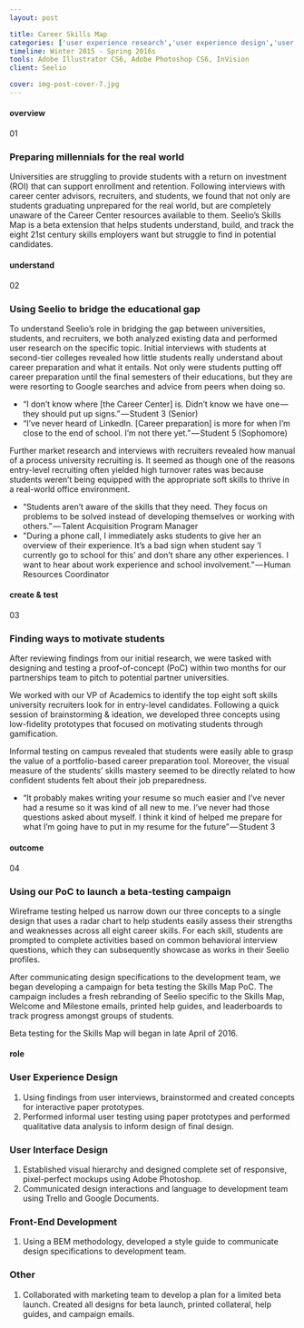 ```yaml
---
layout: post

title: Career Skills Map
categories: ['user experience research','user experience design','user interface design','front-end development']
timeline: Winter 2015 - Spring 2016s
tools: Adobe Illustrator CS6, Adobe Photoshop CS6, InVision
client: Seelio

cover: img-post-cover-7.jpg
---
```


<h4 class="heading heading--regular heading--emphasize">overview</h4>
<div class="marker-post-heading"></div>
<div class="marker marker-post">01</div>
<h3 class="heading heading--fancy">Preparing millennials for the real world</h3>
<p>
	Universities are struggling to provide students with a return on investment (ROI) that can support enrollment and retention. Following interviews with career center advisors, recruiters, and students, we found that not only are students graduating unprepared for the real world, but are completely unaware of the Career Center resources available to them. Seelio’s Skills Map is a beta extension that helps students understand, build, and track the eight 21st century skills employers want but struggle to find in potential candidates.
</p>
<h4 class="heading heading--regular heading--emphasize post__heading--stacked">understand</h4>
<div class="marker-post-heading"></div>
<div class="marker marker-post">02</div>
<h3 class="heading heading--fancy">Using Seelio to bridge the educational gap</h3>
<p>
	To understand Seelio’s role in bridging the gap between universities, students, and recruiters, we both analyzed existing data and performed user research on the specific topic. Initial interviews with students at second-tier colleges revealed how little students really understand about career preparation and what it entails. Not only were students putting off career preparation until the final semesters of their educations, but they are were resorting to Google searches and advice from peers when doing so.
</p>
<div class="post__quote">
	<ul>
		<li>“I don’t know where [the Career Center] is. Didn’t know we have one — they should put up signs.” — Student 3 (Senior)</li>
		<li>“I’ve never heard of LinkedIn. [Career preparation] is more for when I’m close to the end of school. I’m not there yet.” — Student 5 (Sophomore)</li>
	</ul>
</div>
<p>
	Further market research and interviews with recruiters revealed how manual of a process university recruiting is. It seemed as though one of the reasons entry-level recruiting often yielded high turnover rates was because students weren’t being equipped with the appropriate soft skills to thrive in a real-world office environment.
</p>
<div class="post__quote">
	<ul>
		<li>“Students aren’t aware of the skills that they need. They focus on problems to be solved instead of developing themselves or working with others.” — Talent Acquisition Program Manager</li>
		<li>"During a phone call, I immediately asks students to give her an overview of their experience. It’s a bad sign when student say ‘I currently go to school for this’ and don’t share any other experiences. I want to hear about work experience and school involvement.” — Human Resources Coordinator</li>
	</ul>
</div>
<h4 class="heading heading--regular heading--emphasize post__heading--stacked">create & test</h4>
<div class="marker-post-heading"></div>
<div class="marker marker-post">03</div>
<h3 class="heading heading--fancy">Finding ways to motivate students</h3>
<p>
	After reviewing findings from our initial research, we were tasked with designing and testing a proof-of-concept (PoC) within two months for our partnerships team to pitch to potential partner universities.
</p>
<p>
	We worked with our VP of Academics to identify the top eight soft skills university recruiters look for in entry-level candidates. Following a quick session of brainstorming & ideation, we developed three concepts using low-fidelity prototypes that focused on motivating students through gamification.
</p>
<p>
	Informal testing on campus revealed that students were easily able to grasp the value of a portfolio-based career preparation tool. Moreover, the visual measure of the students’ skills mastery seemed to be directly related to how confident students felt about their job preparedness.
</p>
<div class="post__quote">
	<ul>
		<li>“It probably makes writing your resume so much easier and I’ve never had a resume so it was kind of all new to me. I’ve never had those questions asked about myself. I think it kind of helped me prepare for what I’m going have to put in my resume for the future” — Student 3</li>
	</ul>
</div>
<h4 class="heading heading--regular heading--emphasize post__heading--stacked">outcome</h4>
<div class="marker-post-heading"></div>
<div class="marker marker-post">04</div>
<h3 class="heading heading--fancy">Using our PoC to launch a beta-testing campaign</h3>
<p>
	Wireframe testing helped us narrow down our three concepts to a single design that uses a radar chart to help students easily assess their strengths and weaknesses across all eight career skills. For each skill, students are prompted to complete activities based on common behavioral interview questions, which they can subsequently showcase as works in their Seelio profiles.
</p>
<p>
	After communicating design specifications to the development team, we began developing a campaign for beta testing the Skills Map PoC. The campaign includes a fresh rebranding of Seelio specific to the Skills Map, Welcome and Milestone emails, printed help guides, and leaderboards to track progress amongst groups of students.
</p>
<p>
	Beta testing for the Skills Map will began in late April of 2016.
</p>
<h4 class="heading heading--regular heading--emphasize post__heading--stacked">role</h4>
<div class="marker-post-heading"></div>
<h3 class="heading heading--fancy">User Experience Design</h3>
<ol>
	<li>Using findings from user interviews, brainstormed and created concepts for interactive paper prototypes.</li>
	<li>Performed informal user testing using paper prototypes and performed qualitative data analysis to inform design of final design.</li>
</ol>
<h3 class="heading heading--fancy">User Interface Design</h3>
<ol>
	<li>Established visual hierarchy and designed complete set of responsive, pixel-perfect mockups using Adobe Photoshop.</li>
	<li>Communicated design interactions and language to development team using Trello and Google Documents.</li>
</ol>
<h3 class="heading heading--fancy">Front-End Development</h3>
<ol>
	<li>Using a BEM methodology, developed a style guide to communicate design specifications to development team.</li>
</ol>
<h3 class="heading heading--fancy">Other</h3>
<ol>
	<li>Collaborated with marketing team to develop a plan for a limited beta launch. Created all designs for beta launch, printed collateral, help guides, and campaign emails.</li>
</ol>



